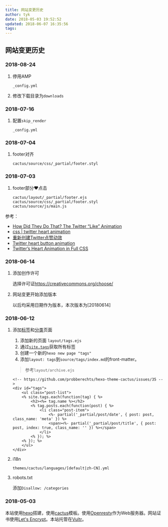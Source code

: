 ```yaml
---
title: 网站变更历史
author: tyk
date: 2018-05-03 19:52:52
updated: 2018-06-07 16:35:56
tags:
---
```

## 网站变更历史

### 2018-08-24
1. 停用AMP
    ```
    _config.yml
    ```

2. 修改下载目录为`downloads`

### 2018-07-16
1. 配置`skip_render`

    ```
    _config.yml
    ```

### 2018-07-04

1. footer对齐

    ```
    cactus/source/css/_partial/footer.styl
    ```

### 2018-07-03
1. footer部分❤点击

    ```
    cactus/layout/_partial/footer.ejs
    cactus/source/css/_partial/footer.styl
    cactus/source/js/main.js
    ```

参考：
- [How Did They Do That? The Twitter “Like” Animation](https://medium.com/@chrismabry/how-did-they-do-that-the-twitter-like-animation-2a473b658e43)
- [css | twitter heart animation](https://codepen.io/mindstorm/pen/aZZvKq)
- [重新创建Twitter点赞动效](http://www.w3cplus.com/animation/recreating-the-twitter-heart-animation.html)
- [Twitter heart button animation](https://codepen.io/yisi/pen/LpXVJb)
- [Twitter’s Heart Animation in Full CSS](https://blog.prototypr.io/twitter-s-heart-animation-in-full-css-b1c00ca5b774)

### 2018-06-14
1. 添加创作许可

    选择许可证<https://creativecommons.org/choose/>

2. 网站变更开始添加版本

    以后均采用日期作为版本，本次版本为[20180614]

### 2018-06-12
1. 添加[标签](/tags/)和[分类](/categories/)页面

    1. 添加新的页面 `layout/tags.ejs`
    2. 通过[`site.tags`](https://hexo.io/zh-cn/docs/variables.html#网站变量)获取所有标签
    3. 创建一个新的`hexo new page "tags"`
    4. 添加`layout: tags`到`source/tags/index.md`的front-matter。

    > 参考`layout/archive.ejs`

    ``` ejs
    <!-- https://github.com/probberechts/hexo-theme-cactus/issues/35 -->
    <div id="tags">
        <ul class="post-list">
        <% site.tags.each(function(tag) { %>
            <h2><%= tag.name %></h2>
            <% tag.posts.each(function(post) { %>
                <li class="post-item">
                    <%- partial('_partial/post/date', { post: post, class_name: 'meta' }) %>
                    <span><%- partial('_partial/post/title', { post: post, index: true, class_name: '' }) %></span>
                </li>
            <% }); %>
        <% }); %>
        </ul>
    </div>
    ```

2. i18n

    `themes/cactus/languages/[default|zh-CN].yml`

3. robots.txt

    添加`Disallow: /categories`

### 2018-05-03 
本站使用[hexo](https://hexo.io/)搭建，使用[cactus](https://github.com/probberechts/hexo-theme-cactus)模板。使用[Openresty](https://openresty.org)作为Web服务器。网站证书使用[Let's Encrypt](https://letsencrypt.org/)。本站托管在[Vultr](https://www.vultr.com/?ref=7274958)。

